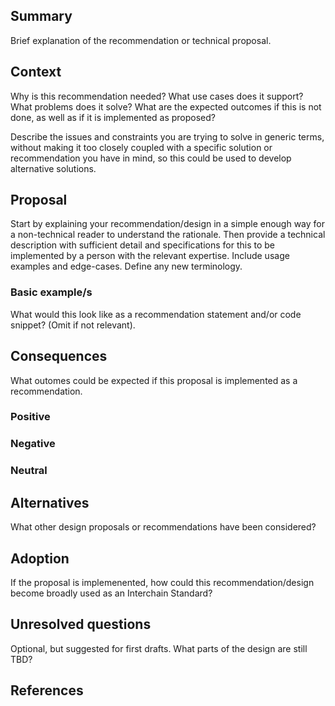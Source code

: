 ## Summary

Brief explanation of the recommendation or technical proposal.

## Context

Why is this recommendation needed? What use cases does it support? What problems does it solve? What are the expected outcomes if this is not done, as well as if it is implemented as proposed?
 
Describe the issues and constraints you are trying to solve in generic terms, without making it too closely coupled with a specific solution or recommendation you have in mind, so this could be used to develop alternative solutions.

## Proposal

Start by explaining your recommendation/design in a simple enough way for a non-technical reader to understand the rationale. Then provide a technical description with sufficient detail and specifications for this to be implemented by a person with the relevant expertise. 
Include usage examples and edge-cases.
Define any new terminology.

### Basic example/s

What would this look like as a recommendation statement and/or code snippet? (Omit if not relevant). 

## Consequences
What outomes could be expected if this proposal is implemented as a recommendation.
### Positive
### Negative
### Neutral

## Alternatives

What other design proposals or recommendations have been considered?

## Adoption

If the proposal is implemenented, how could this recommendation/design become broadly used as an Interchain Standard?

## Unresolved questions

Optional, but suggested for first drafts. What parts of the design are still TBD?

## References
